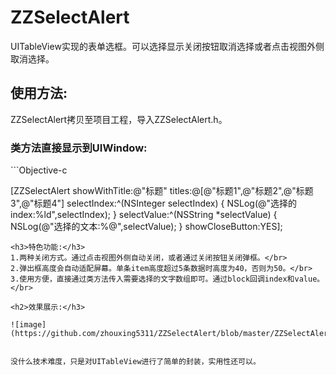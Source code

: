 # ZZSelectAlert

UITableView实现的表单选框。可以选择显示关闭按钮取消选择或者点击视图外侧取消选择。</br>


<h2>使用方法:</h2>
ZZSelectAlert拷贝至项目工程，导入ZZSelectAlert.h。</br>
        
<h3>类方法直接显示到UIWindow:</h3>
```Objective-c

[ZZSelectAlert showWithTitle:@"标题" titles:@[@"标题1",@"标题2",@"标题3",@"标题4"] selectIndex:^(NSInteger selectIndex) {
    NSLog(@"选择的index:%ld",selectIndex);
} selectValue:^(NSString *selectValue) {
    NSLog(@"选择的文本:%@",selectValue);
} showCloseButton:YES];

```
<h3>特色功能:</h3>
1.两种关闭方式。通过点击视图外侧自动关闭，或者通过关闭按钮关闭弹框。</br>
2.弹出框高度会自动适配屏幕。单条item高度超过5条数据时高度为40，否则为50。</br>
3.使用方便，直接通过类方法传入需要选择的文字数组即可。通过block回调index和value。</br>

<h2>效果展示:</h3>

![image](https://github.com/zhouxing5311/ZZSelectAlert/blob/master/ZZSelectAlert.gif) 


没什么技术难度，只是对UITableView进行了简单的封装，实用性还可以。
                  
